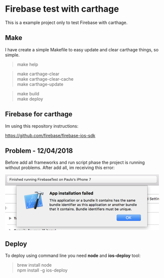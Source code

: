# Firebase test with carthage

This is a example project only to test Firebase with carthage.  

## Make

I have create a simple Makefile to easy update and clear carthage things, so simple.

> make help  

> make carthage-clear  
> make carthage-clear-cache  
> make carthage-update  

> make build  
> make deploy  

## Firebase for carthage

Im using this repository instructions:  

https://github.com/firebase/firebase-ios-sdk

## Problem - 12/04/2018

Before add all frameworks and run script phase the project is running without problems. After add all, im receiving this error:  

<img src="extras/images/error001.png">  

## Deploy

To deploy using command line you need **node** and **ios-deploy** tool:

> brew install node  
> npm install -g ios-deploy  